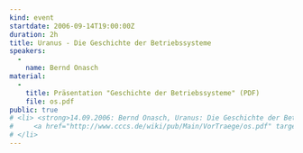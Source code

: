 ```yaml
---
kind: event
startdate: 2006-09-14T19:00:00Z
duration: 2h
title: Uranus - Die Geschichte der Betriebssysteme
speakers:
  -
    name: Bernd Onasch
material:
  -
    title: Präsentation "Geschichte der Betriebssysteme" (PDF)
    file: os.pdf
public: true
# <li> <strong>14.09.2006: Bernd Onasch, Uranus: Die Geschichte der Betriebssysteme</strong> <br>
#     <a href="http://www.cccs.de/wiki/pub/Main/VorTraege/os.pdf" target="_top">os.pdf</a>: Präsentation "Geschichte der Betriebssysteme" (PDF)
# </li>
---
```

